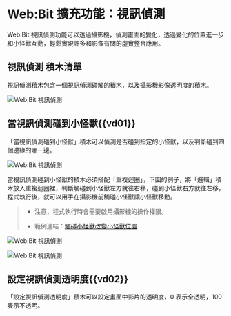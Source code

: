 # Web:Bit 擴充功能：視訊偵測

Web:Bit 視訊偵測功能可以透過攝影機，偵測畫面的變化，透過變化的位置進一步和小怪獸互動，輕鬆實現許多和影像有關的虛實整合應用。

## 視訊偵測 積木清單

視訊偵測積木包含一個視訊偵測碰觸的積木，以及攝影機影像透明度的積木。

![Web:Bit 視訊偵測](../../../../media/zh-tw/education/extension/video-detect-01.jpg)

## 當視訊偵測碰到小怪獸{{vd01}}

「當視訊偵測碰到小怪獸」積木可以偵測是否碰到指定的小怪獸，以及判斷碰到四個邊緣的哪一邊。

![Web:Bit 視訊偵測](../../../../media/zh-tw/education/extension/video-detect-02.jpg)

當視訊偵測碰到小怪獸的積木必須搭配「重複迴圈」，下圖的例子，將「邏輯」積木放入重複迴圈裡，判斷觸碰到小怪獸左方就往右移，碰到小怪獸右方就往左移，程式執行後，就可以用手在攝影機前觸碰小怪獸讓小怪獸移動。

> - 注意，程式執行時會需要啟用攝影機的操作權限。
>
> - 範例連結：[觸碰小怪獸改變小怪獸位置](https://webbit.webduino.io/blockly/?demo=default#6RLQJ42QOWzqV#_blank)

![Web:Bit 視訊偵測](../../../../media/zh-tw/education/extension/video-detect-03.gif)

![Web:Bit 視訊偵測](../../../../media/zh-tw/education/extension/video-detect-04.jpg)

## 設定視訊偵測透明度{{vd02}}

「設定視訊偵測透明度」積木可以設定畫面中影片的透明度，0 表示全透明，100 表示不透明。


